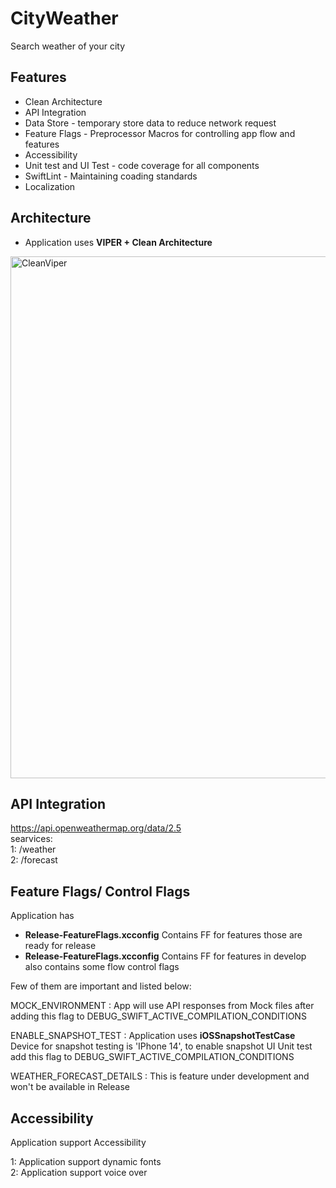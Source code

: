 # CityWeather
Search weather of your city

## Features
* Clean Architecture
* API Integration
* Data Store - temporary store data to reduce network request
* Feature Flags - Preprocessor Macros for controlling app flow and features
* Accessibility
* Unit test and UI Test - code coverage for all components
* SwiftLint - Maintaining coading standards
* Localization

## Architecture 
* Application uses **VIPER + Clean Architecture**

<img width="835" alt="CleanViper" src="https://github.com/Rohit-Ragmahale/CityWeather/assets/26670429/8347ce8c-cb76-41a9-88a4-e2e5e447d039">

## API Integration
https://api.openweathermap.org/data/2.5<br>
searvices:<br>
1: /weather<br>
2: /forecast<br>

## Feature Flags/ Control Flags

Application has 
* **Release-FeatureFlags.xcconfig**  Contains FF for features those are ready for release 
* **Release-FeatureFlags.xcconfig** Contains FF for features in develop also contains some flow control flags

Few of them are important and listed below:<br>

MOCK_ENVIRONMENT : App will use API responses from Mock files after adding this flag to DEBUG_SWIFT_ACTIVE_COMPILATION_CONDITIONS<br>

ENABLE_SNAPSHOT_TEST : Application uses **iOSSnapshotTestCase** Device for snapshot testing is 'IPhone 14', to enable snapshot UI Unit test add this flag to DEBUG_SWIFT_ACTIVE_COMPILATION_CONDITIONS<br>

WEATHER_FORECAST_DETAILS : This is feature under development and won't be available in Release<br>

## Accessibility
Application support Accessibility<br>

1: Application support dynamic fonts<br>
2: Application support voice over

